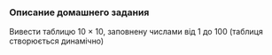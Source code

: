 ### Описание домашнего задания


Вивести таблицю 10 × 10, заповнену числами від 1 до 100 (таблиця створюється динамічно)